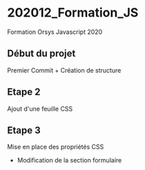 # 202012_Formation_JS
Formation Orsys Javascript 2020

## Début du projet
Premier Commit + Création de structure

## Etape 2
Ajout d'une feuille CSS

## Etape 3
Mise en place des propriétés CSS
+ Modification de la section formulaire